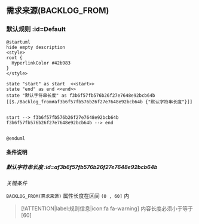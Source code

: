 ## 需求来源(BACKLOG_FROM) <!-- {docsify-ignore-all} -->

   

### 默认规则 :id=Default

```plantuml
@startuml
hide empty description
<style>
root {
  HyperlinkColor #42b983
}
</style>

state "start" as start  <<start>>
state "end" as end <<end>>
state "默认字符串长度" as f3b6f57fb576b26f27e7648e92bcb64b [[$./Backlog_from#af3b6f57fb576b26f27e7648e92bcb64b {"默认字符串长度"}]]


start --> f3b6f57fb576b26f27e7648e92bcb64b 
f3b6f57fb576b26f27e7648e92bcb64b --> end 


@enduml
```

#### 条件说明

##### 默认字符串长度 :id=af3b6f57fb576b26f27e7648e92bcb64b


*关键条件*


`BACKLOG_FROM(需求来源)` 属性长度在区间 `(0 , 60]` 内

> [!ATTENTION|label:规则信息|icon:fa fa-warning]
> 内容长度必须小于等于[60]







